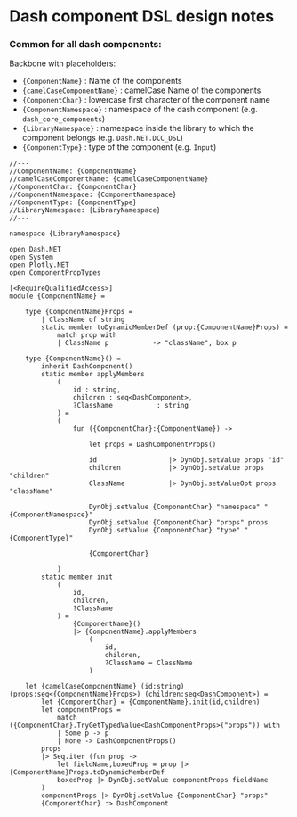 ﻿# Dash component DSL design notes

### Common for all dash components:

Backbone with placeholders:
 - `{ComponentName}` : Name of the components
 - `{camelCaseComponentName}` : camelCase Name of the components
 - `{ComponentChar}` : lowercase first character of the component name
 - `{ComponentNamespace}` : namespace of the dash component (e.g. `dash_core_components`)
 - `{LibraryNamespace}` : namespace inside the library to which the component belongs (e.g. `Dash.NET.DCC_DSL`)
 - `{ComponentType}` : type of the component (e.g. `Input`)

```F#
//---
//ComponentName: {ComponentName}
//camelCaseComponentName: {camelCaseComponentName}
//ComponentChar: {ComponentChar}
//ComponentNamespace: {ComponentNamespace}
//ComponentType: {ComponentType}
//LibraryNamespace: {LibraryNamespace}
//---

namespace {LibraryNamespace}

open Dash.NET
open System
open Plotly.NET
open ComponentPropTypes

[<RequireQualifiedAccess>]
module {ComponentName} =

    type {ComponentName}Props =
        | ClassName of string
        static member toDynamicMemberDef (prop:{ComponentName}Props) =
            match prop with
            | ClassName p           -> "className", box p
            
    type {ComponentName}() =
        inherit DashComponent()
        static member applyMembers
            (
                id : string,
                children : seq<DashComponent>,
                ?ClassName           : string
            ) =
            (
                fun ({ComponentChar}:{ComponentName}) -> 

                    let props = DashComponentProps()

                    id                  |> DynObj.setValue props "id"
                    children            |> DynObj.setValue props "children"
                    ClassName           |> DynObj.setValueOpt props "className"
                    
                    DynObj.setValue {ComponentChar} "namespace" "{ComponentNamespace}"
                    DynObj.setValue {ComponentChar} "props" props
                    DynObj.setValue {ComponentChar} "type" "{ComponentType}"

                    {ComponentChar}

            )
        static member init 
            (
                id,
                children,
                ?ClassName
            ) = 
                {ComponentName}()
                |> {ComponentName}.applyMembers 
                    (
                        id,
                        children,
                        ?ClassName = ClassName
                    )

    let {camelCaseComponentName} (id:string) (props:seq<{ComponentName}Props>) (children:seq<DashComponent>) =
        let {ComponentChar} = {ComponentName}.init(id,children)
        let componentProps = 
            match ({ComponentChar}.TryGetTypedValue<DashComponentProps>("props")) with
            | Some p -> p
            | None -> DashComponentProps()
        props
        |> Seq.iter (fun prop ->
            let fieldName,boxedProp = prop |> {ComponentName}Props.toDynamicMemberDef
            boxedProp |> DynObj.setValue componentProps fieldName
        )
        componentProps |> DynObj.setValue {ComponentChar} "props" 
        {ComponentChar} :> DashComponent
```
    